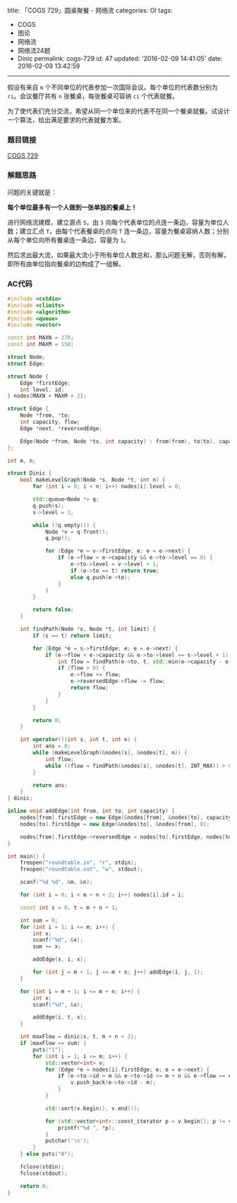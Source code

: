 title: 「COGS 729」圆桌聚餐 - 网络流
categories: OI
tags: 
  - COGS
  - 图论
  - 网络流
  - 网络流24题
  - Dinic
permalink: cogs-729
id: 47
updated: '2016-02-09 14:41:05'
date: 2016-02-09 13:42:59
---

假设有来自 `m` 个不同单位的代表参加一次国际会议。每个单位的代表数分别为 `ri`。会议餐厅共有 `n` 张餐桌，每张餐桌可容纳 `ci` 个代表就餐。

为了使代表们充分交流，希望从同一个单位来的代表不在同一个餐桌就餐。试设计一个算法，给出满足要求的代表就餐方案。

<!-- more -->

### 题目链接
[COGS 729](http://cogs.top/cogs/problem/problem.php?pid=729)

### 解题思路
问题的关键就是：

**每个单位最多有一个人做到一张单独的餐桌上！**

进行网络流建模，建立源点 `S`，由 `S` 向每个代表单位的点连一条边，容量为单位人数；建立汇点 `T`，由每个代表餐桌的点向 `T` 连一条边，容量为餐桌容纳人数；分别从每个单位向所有餐桌连一条边，容量为 `1`。

然后求出最大流，如果最大流小于所有单位人数总和，那么问题无解，否则有解，即所有由单位指向餐桌的边构成了一组解。

### AC代码
```cpp
#include <cstdio>
#include <climits>
#include <algorithm>
#include <queue>
#include <vector>

const int MAXN = 270;
const int MAXM = 150;

struct Node;
struct Edge;

struct Node {
	Edge *firstEdge;
	int level, id;
} nodes[MAXN + MAXM + 2];

struct Edge {
	Node *from, *to;
	int capacity, flow;
	Edge *next, *reversedEdge;

	Edge(Node *from, Node *to, int capacity) : from(from), to(to), capacity(capacity), flow(0), next(from->firstEdge) {}
};

int m, n;

struct Dinic {
	bool makeLevelGraph(Node *s, Node *t, int n) {
		for (int i = 0; i < n; i++) nodes[i].level = 0;

		std::queue<Node *> q;
		q.push(s);
		s->level = 1;

		while (!q.empty()) {
			Node *v = q.front();
			q.pop();

			for (Edge *e = v->firstEdge; e; e = e->next) {
				if (e->flow < e->capacity && e->to->level == 0) {
					e->to->level = v->level + 1;
					if (e->to == t) return true;
					else q.push(e->to);
				}
			}
		}

		return false;
	}

	int findPath(Node *s, Node *t, int limit) {
		if (s == t) return limit;

		for (Edge *e = s->firstEdge; e; e = e->next) {
			if (e->flow < e->capacity && e->to->level == s->level + 1) {
				int flow = findPath(e->to, t, std::min(e->capacity - e->flow, limit));
				if (flow > 0) {
					e->flow += flow;
					e->reversedEdge->flow -= flow;
					return flow;
				}
			}
		}

		return 0;
	}

	int operator()(int s, int t, int n) {
		int ans = 0;
		while (makeLevelGraph(&nodes[s], &nodes[t], n)) {
			int flow;
			while ((flow = findPath(&nodes[s], &nodes[t], INT_MAX)) > 0) ans += flow;
		}

		return ans;
	}
} dinic;

inline void addEdge(int from, int to, int capacity) {
	nodes[from].firstEdge = new Edge(&nodes[from], &nodes[to], capacity);
	nodes[to].firstEdge = new Edge(&nodes[to], &nodes[from], 0);

	nodes[from].firstEdge->reversedEdge = nodes[to].firstEdge, nodes[to].firstEdge->reversedEdge = nodes[from].firstEdge;
}

int main() {
	freopen("roundtable.in", "r", stdin);
	freopen("roundtable.out", "w", stdout);

	scanf("%d %d", &m, &n);

	for (int i = 0; i < m + n + 2; i++) nodes[i].id = i;

	const int s = 0, t = m + n + 1;

	int sum = 0;
	for (int i = 1; i <= m; i++) {
		int x;
		scanf("%d", &x);
		sum += x;

		addEdge(s, i, x);

		for (int j = m + 1; j <= m + n; j++) addEdge(i, j, 1);
	}

	for (int i = m + 1; i <= m + n; i++) {
		int x;
		scanf("%d", &x);

		addEdge(i, t, x);
	}

	int maxFlow = dinic(s, t, m + n + 2);
	if (maxFlow == sum) {
		puts("1");
		for (int i = 1; i <= m; i++) {
			std::vector<int> v;
			for (Edge *e = nodes[i].firstEdge; e; e = e->next) {
				if (e->to->id > m && e->to->id <= m + n && e->flow == e->capacity) {
					v.push_back(e->to->id - m);
				}
			}

			std::sort(v.begin(), v.end());

			for (std::vector<int>::const_iterator p = v.begin(); p != v.end(); p++) {
				printf("%d ", *p);
			}
			putchar('\n');
		}
	} else puts("0");

	fclose(stdin);
	fclose(stdout);

	return 0;
}
```
